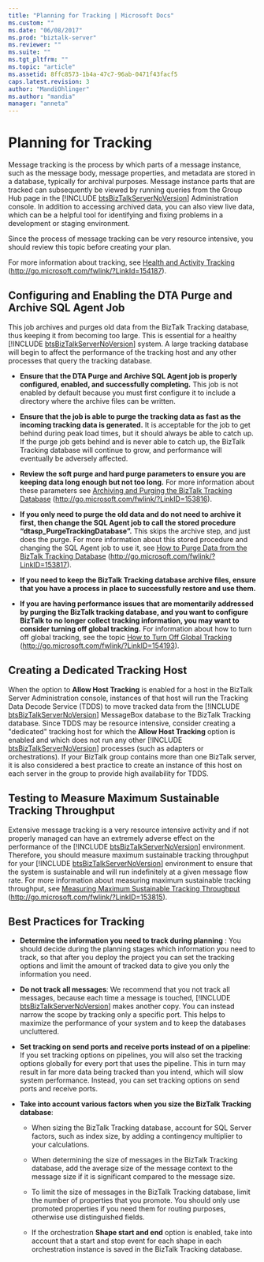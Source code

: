 ```yaml
---
title: "Planning for Tracking | Microsoft Docs"
ms.custom: ""
ms.date: "06/08/2017"
ms.prod: "biztalk-server"
ms.reviewer: ""
ms.suite: ""
ms.tgt_pltfrm: ""
ms.topic: "article"
ms.assetid: 8ffc8573-1b4a-47c7-96ab-0471f43facf5
caps.latest.revision: 3
author: "MandiOhlinger"
ms.author: "mandia"
manager: "anneta"
---
```

# Planning for Tracking
Message tracking is the process by which parts of a message instance, such as the message body, message properties, and metadata are stored in a database, typically for archival purposes. Message instance parts that are tracked can subsequently be viewed by running queries from the Group Hub page in the [!INCLUDE [btsBizTalkServerNoVersion](../includes/btsbiztalkservernoversion-md.md)] Administration console. In addition to accessing archived data, you can also view live data, which can be a helpful tool for identifying and fixing problems in a development or staging environment.  
  
 Since the process of message tracking can be very resource intensive, you should review this topic before creating your plan.  
  
 For more information about tracking, see [Health and Activity Tracking](http://go.microsoft.com/fwlink/?LinkId=154187) (http://go.microsoft.com/fwlink/?LinkId=154187).  
  
## Configuring and Enabling the DTA Purge and Archive SQL Agent Job  
 This job archives and purges old data from the BizTalk Tracking database, thus keeping it from becoming too large. This is essential for a healthy [!INCLUDE [btsBizTalkServerNoVersion](../includes/btsbiztalkservernoversion-md.md)] system. A large tracking database will begin to affect the performance of the tracking host and any other processes that query the tracking database.  
  
-   **Ensure that the DTA Purge and Archive SQL Agent job is properly configured, enabled, and successfully completing.** This job is not enabled by default because you must first configure it to include a directory where the archive files can be written.  
  
-   **Ensure that the job is able to purge the tracking data as fast as the incoming tracking data is generated.** It is acceptable for the job to get behind during peak load times, but it should always be able to catch up. If the purge job gets behind and is never able to catch up, the BizTalk Tracking database will continue to grow, and performance will eventually be adversely affected.  
  
-   **Review the soft purge and hard purge parameters to ensure you are keeping data long enough but not too long.** For more information about these parameters see [Archiving and Purging the BizTalk Tracking Database](http://go.microsoft.com/fwlink/?LinkID=153816) (http://go.microsoft.com/fwlink/?LinkID=153816).  
  
-   **If you only need to purge the old data and do not need to archive it first, then change the SQL Agent job to call the stored procedure “dtasp_PurgeTrackingDatabase”.** This skips the archive step, and just does the purge. For more information about this stored procedure and changing the SQL Agent job to use it, see [How to Purge Data from the BizTalk Tracking Database](http://go.microsoft.com/fwlink/?LinkID=153817) (http://go.microsoft.com/fwlink/?LinkID=153817).  
  
-   **If you need to keep the BizTalk Tracking database archive files, ensure that you have a process in place to successfully restore and use them.**  
  
-   **If you are having performance issues that are momentarily addressed by purging the BizTalk tracking database, and you want to configure BizTalk to no longer collect tracking information, you may want to consider turning off global tracking.** For information about how to turn off global tracking, see the topic [How to Turn Off Global Tracking](http://go.microsoft.com/fwlink/?LinkID=154193) (http://go.microsoft.com/fwlink/?LinkID=154193).  
  
## Creating a Dedicated Tracking Host  
 When the option to <strong>Allow Host Tracking</strong> is enabled for a host in the BizTalk Server Administration console, instances of that host will run the Tracking Data Decode Service (TDDS) to move tracked data from the [!INCLUDE [btsBizTalkServerNoVersion](../includes/btsbiztalkservernoversion-md.md)] MessageBox database to the BizTalk Tracking database. Since TDDS may be resource intensive, consider creating a "dedicated" tracking host for which the <strong>Allow Host Tracking</strong> option is enabled and which does not run any other [!INCLUDE [btsBizTalkServerNoVersion](../includes/btsbiztalkservernoversion-md.md)] processes (such as adapters or orchestrations). If your BizTalk group contains more than one BizTalk server, it is also considered a best practice to create an instance of this host on each server in the group to provide high availability for TDDS.  
  
## Testing to Measure Maximum Sustainable Tracking Throughput  
 Extensive message tracking is a very resource intensive activity and if not properly managed can have an extremely adverse effect on the performance of the [!INCLUDE [btsBizTalkServerNoVersion](../includes/btsbiztalkservernoversion-md.md)] environment. Therefore, you should measure maximum sustainable tracking throughput for your [!INCLUDE [btsBizTalkServerNoVersion](../includes/btsbiztalkservernoversion-md.md)] environment to ensure that the system is sustainable and will run indefinitely at a given message flow rate. For more information about measuring maximum sustainable tracking throughput, see [Measuring Maximum Sustainable Tracking Throughput](http://go.microsoft.com/fwlink/?LinkID=153815) (<http://go.microsoft.com/fwlink/?LinkID=153815>).  
  
##  <a name="BKMK_TrackingBP"></a> Best Practices for Tracking  
  
- **Determine the information you need to track during planning** : You should decide during the planning stages which information you need to track, so that after you deploy the project you can set the tracking options and limit the amount of tracked data to give you only the information you need.  
  
- <strong>Do not track all messages</strong>: We recommend that you not track all messages, because each time a message is touched, [!INCLUDE [btsBizTalkServerNoVersion](../includes/btsbiztalkservernoversion-md.md)] makes another copy. You can instead narrow the scope by tracking only a specific port. This helps to maximize the performance of your system and to keep the databases uncluttered.  
  
- **Set tracking on send ports and receive ports instead of on a pipeline**: If you set tracking options on pipelines, you will also set the tracking options globally for every port that uses the pipeline. This in turn may result in far more data being tracked than you intend, which will slow system performance. Instead, you can set tracking options on send ports and receive ports.  
  
- **Take into account various factors when you size the BizTalk Tracking database**:  
  
  -   When sizing the BizTalk Tracking database, account for SQL Server factors, such as index size, by adding a contingency multiplier to your calculations.  
  
  -   When determining the size of messages in the BizTalk Tracking database, add the average size of the message context to the message size if it is significant compared to the message size.  
  
  -   To limit the size of messages in the BizTalk Tracking database, limit the number of properties that you promote. You should only use promoted properties if you need them for routing purposes, otherwise use distinguished fields.  
  
  -   If the orchestration **Shape start and end** option is enabled, take into account that a start and stop event for each shape in each orchestration instance is saved in the BizTalk Tracking database.